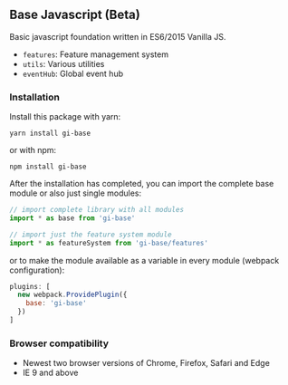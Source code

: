 ## Base Javascript (Beta)

Basic javascript foundation written in ES6/2015 Vanilla JS.

* `features`: Feature management system
* `utils`: Various utilities
* `eventHub`: Global event hub


### Installation

Install this package with yarn:

    yarn install gi-base
  
  or with npm:
    
    npm install gi-base

After the installation has completed, you can import the complete base module or also just single modules:

```javascript
// import complete library with all modules
import * as base from 'gi-base'

// import just the feature system module
import * as featureSystem from 'gi-base/features'
```

or to make the module available as a variable in every module (webpack configuration):

```javascript
plugins: [
  new webpack.ProvidePlugin({
    base: 'gi-base'
  })
]
```

### Browser compatibility

* Newest two browser versions of Chrome, Firefox, Safari and Edge
* IE 9 and above
